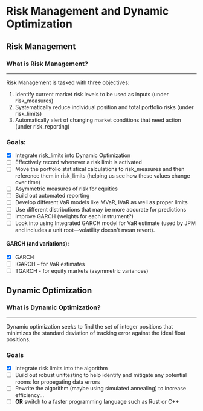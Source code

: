 # Risk Management and Dynamic Optimization

## Risk Management

### What is Risk Management?
---
Risk Management is tasked with three objectives:
1. Identify current market risk levels to be used as inputs (under risk_measures)
2. Systematically reduce individual position and total portfolio risks (under risk_limits)
3. Automatically alert of changing market conditions that need action (under risk_reporting)

### Goals:
- [x] Integrate risk_limits into Dynamic Optimization
- [ ] Effectively record whenever a risk limit is activated
- [ ] Move the portfolio statistical calculations to risk_measures and then reference them in risk_limits (helping us see how these values change over time)
- [ ] Asymmetric measures of risk for equities
- [ ] Build out automated reporting
- [ ] Develop different VaR models like MVaR, IVaR as well as proper limits
- [ ] Use different distributions that may be more accurate for predictions
- [ ] Improve GARCH (weights for each instrument?)
- [ ] Look into using Integrated GARCH model for VaR estimate (used by JPM and includes a unit root—volatility doesn't mean revert).

#### GARCH (and variations):
- [x] GARCH
- [ ] IGARCH – for VaR estimates
- [ ] TGARCH - for equity markets (asymmetric variances)

## Dynamic Optimization

### What is Dynamic Optimization?
---
Dynamic optimization seeks to find the set of integer positions that minimizes the standard deviation of tracking error against the ideal float positions. 

### Goals
- [x] Integrate risk limits into the algorithm
- [ ] Build out robust unittesting to help identify and mitigate any potential rooms for propegating data errors
- [ ] Rewrite the algorithm (maybe using simulated annealing) to increase efficiency...
- [ ] **OR** switch to a faster programming language such as Rust or C++ 
